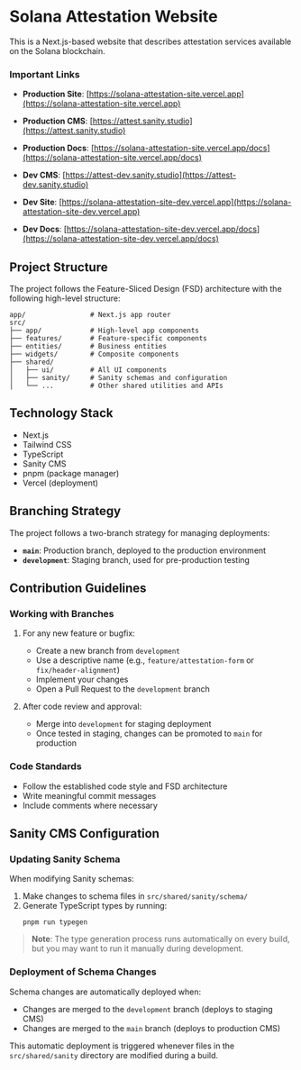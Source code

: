 # Solana Attestation Website

This is a Next.js-based website that describes attestation services available on the Solana blockchain.

### Important Links

- **Production Site**: [https://solana-attestation-site.vercel.app](https://solana-attestation-site.vercel.app)
- **Production CMS**: [https://attest.sanity.studio](https://attest.sanity.studio)
- **Production Docs**: [https://solana-attestation-site.vercel.app/docs](https://solana-attestation-site.vercel.app/docs)

- **Dev CMS**: [https://attest-dev.sanity.studio](https://attest-dev.sanity.studio)
- **Dev Site**: [https://solana-attestation-site-dev.vercel.app](https://solana-attestation-site-dev.vercel.app)
- **Dev Docs**: [https://solana-attestation-site-dev.vercel.app/docs](https://solana-attestation-site-dev.vercel.app/docs)

## Project Structure

The project follows the Feature-Sliced Design (FSD) architecture with the following high-level structure:

```
app/                # Next.js app router
src/
├── app/            # High-level app components
├── features/       # Feature-specific components
├── entities/       # Business entities
├── widgets/        # Composite components
├── shared/
│   ├── ui/         # All UI components
│   ├── sanity/     # Sanity schemas and configuration
│   └── ...         # Other shared utilities and APIs
```

## Technology Stack

- Next.js
- Tailwind CSS
- TypeScript
- Sanity CMS
- pnpm (package manager)
- Vercel (deployment)

## Branching Strategy

The project follows a two-branch strategy for managing deployments:

- **`main`**: Production branch, deployed to the production environment
- **`development`**: Staging branch, used for pre-production testing

## Contribution Guidelines

### Working with Branches

1. For any new feature or bugfix:
   - Create a new branch from `development`
   - Use a descriptive name (e.g., `feature/attestation-form` or `fix/header-alignment`)
   - Implement your changes
   - Open a Pull Request to the `development` branch

2. After code review and approval:
   - Merge into `development` for staging deployment
   - Once tested in staging, changes can be promoted to `main` for production

### Code Standards

- Follow the established code style and FSD architecture
- Write meaningful commit messages
- Include comments where necessary

## Sanity CMS Configuration

### Updating Sanity Schema

When modifying Sanity schemas:

1. Make changes to schema files in `src/shared/sanity/schema/`
2. Generate TypeScript types by running:
   ```
   pnpm run typegen
   ```

> **Note**: The type generation process runs automatically on every build, but you may want to run it manually during development.

### Deployment of Schema Changes

Schema changes are automatically deployed when:

- Changes are merged to the `development` branch (deploys to staging CMS)
- Changes are merged to the `main` branch (deploys to production CMS)

This automatic deployment is triggered whenever files in the `src/shared/sanity` directory are modified during a build.
